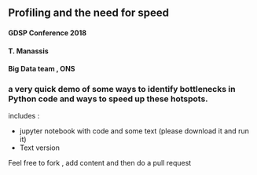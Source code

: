 ## Profiling and the need for speed
#### GDSP Conference 2018
#### T. Manassis
#### Big Data team , ONS

### a very quick demo of some ways to identify bottlenecks in Python code and ways to speed up these hotspots.


includes :

* jupyter notebook with code and some text (please download it and run it)
* Text version 


Feel free to fork , add content and then do a pull request